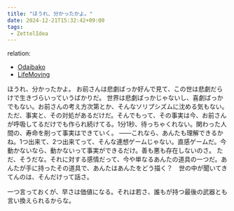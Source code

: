 ```yaml
---
title: "ほうれ、分かったかよ。"
date: 2024-12-21T15:32:42+09:00
tags:
 - ZettelIdea
---
```

relation:
 - [Odaibako](../Novels/NovelClean/ナカリア/プロット/お題箱.md)
 - [LifeMoving](../Novels/NovelClean/LifeMoving.md)

ほうれ、分かったかよ。
お前さんは悲劇ばっか好んで見て、この世は悲劇だらけで生きづらいっていうばかりだ。
世界は悲劇ばっかじゃないし、喜劇ばっかでもない。お前さんの考え方次第とか、そんなソリプシズムに沈める気もない。
ただ、事実と、その対処があるだけだ。そんでもって、その事実は今、お前さんが呼吸してるだけでも作られ続けてる。1分1秒、待っちゃくれない。関わった人間の、寿命を削って事実はできていく。
――これなら、あんたも理解できるかね。1つ出来て、2つ出来てって、そんな連想ゲームじゃない。直感ゲームだ。今動かないなら、動かないって事実ができるだけ。善も悪も存在しないのさ。
ただ、そうだな。それに対する感情だって、今や単なるあんたの道具の一つだ。あんたが手に持ったその道具で、あんたはあんたをどう描く？　世の中が聞いてきてんのは、そんだけって話さ。

一つ言っておくが、早さは価値になる。それは若さ、誰もが持つ最後の武器とも言い換えられるからな。